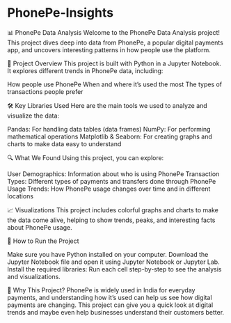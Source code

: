 # PhonePe-Insights

📊 PhonePe Data Analysis
Welcome to the PhonePe Data Analysis project! This project dives deep into data from PhonePe, a popular digital payments app, and uncovers interesting patterns in how people use the platform.

📁 Project Overview
This project is built with Python in a Jupyter Notebook. It explores different trends in PhonePe data, including:

How people use PhonePe
When and where it’s used the most
The types of transactions people prefer

🛠️ Key Libraries Used
Here are the main tools we used to analyze and visualize the data:

Pandas: For handling data tables (data frames)
NumPy: For performing mathematical operations
Matplotlib & Seaborn: For creating graphs and charts to make data easy to understand

🔍 What We Found
Using this project, you can explore:

User Demographics: Information about who is using PhonePe
Transaction Types: Different types of payments and transfers done through PhonePe
Usage Trends: How PhonePe usage changes over time and in different locations

📈 Visualizations
This project includes colorful graphs and charts to make the data come alive, helping to show trends, peaks, and interesting facts about PhonePe usage.

🚀 How to Run the Project

Make sure you have Python installed on your computer.
Download the Jupyter Notebook file and open it using Jupyter Notebook or Jupyter Lab.
Install the required libraries:
Run each cell step-by-step to see the analysis and visualizations.

🤔 Why This Project?
PhonePe is widely used in India for everyday payments, and understanding how it’s used can help us see how digital payments are changing. This project can give you a quick look at digital trends and maybe even help businesses understand their customers better.

